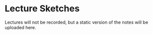 # Lecture Sketches	

Lectures will not be recorded, but a static version of the notes will be uploaded here.